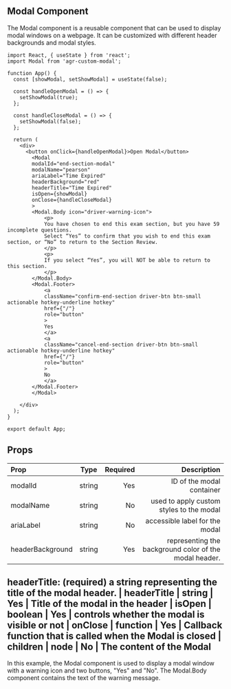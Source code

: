 ## Modal Component
The Modal component is a reusable component that can be used to display modal windows on a webpage. It can be customized with different header backgrounds and modal styles.


```react
import React, { useState } from 'react';
import Modal from 'agr-custom-modal';

function App() {
  const [showModal, setShowModal] = useState(false);

  const handleOpenModal = () => {
    setShowModal(true);
  };

  const handleCloseModal = () => {
    setShowModal(false);
  };

  return (
    <div>
      <button onClick={handleOpenModal}>Open Modal</button>
        <Modal
        modalId="end-section-modal"
        modalName="pearson"
        ariaLabel="Time Expired"
        headerBackground="red"
        headerTitle="Time Expired"
        isOpen={showModal}
        onClose={handleCloseModal}
        >
        <Modal.Body icon="driver-warning-icon">
            <p>
            You have chosen to end this exam section, but you have 59 incomplete questions.
            Select “Yes” to confirm that you wish to end this exam section, or “No” to return to the Section Review.
            </p>
            <p>
            If you select “Yes”, you will NOT be able to return to this section.
            </p>
        </Modal.Body>
        <Modal.Footer>
            <a
            className="confirm-end-section driver-btn btn-small actionable hotkey-underline hotkey"
            href={"/"}
            role="button"
            >
            Yes
            </a>
            <a
            className="cancel-end-section driver-btn btn-small actionable hotkey-underline hotkey"
            href={"/"}
            role="button"
            >
            No
            </a>
        </Modal.Footer>
        </Modal>

    </div>
  );
}

export default App;
```

## Props

| Prop  | Type  | Required | Description
| :------------ |:---------------:| -----:| ------------:|
| modalId      | string | Yes | ID of the modal container
| modalName      | string | No | used to apply custom styles to the modal
| ariaLabel      | string | No | accessible label for the modal
| headerBackground      | string | Yes | representing the background color of the modal header.
headerTitle: (required) a string representing the title of the modal header.
| headerTitle      | string | Yes | Title of the modal in the header
| isOpen      | boolean        |   Yes | controls whether the modal is visible or not
| onClose | function        |    Yes | Callback function that is called when the Modal is closed
| children | node        |    No | The content of the Modal
----

In this example, the Modal component is used to display a modal window with a warning icon and two buttons, "Yes" and "No". The Modal.Body component contains the text of the warning message.
